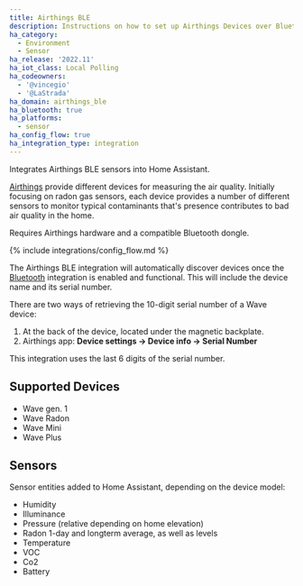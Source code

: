 ```yaml
---
title: Airthings BLE
description: Instructions on how to set up Airthings Devices over Bluetooth LE.
ha_category:
  - Environment
  - Sensor
ha_release: '2022.11'
ha_iot_class: Local Polling
ha_codeowners:
  - '@vincegio'
  - '@LaStrada'
ha_domain: airthings_ble
ha_bluetooth: true
ha_platforms:
  - sensor
ha_config_flow: true
ha_integration_type: integration
---
```


Integrates Airthings BLE sensors into Home Assistant.

[Airthings](https://www.airthings.com/) provide different devices for measuring the air quality. Initially focusing on radon gas sensors, each device provides a number of different sensors to monitor typical contaminants that's presence contributes to bad air quality in the home.

Requires Airthings hardware and a compatible Bluetooth dongle.

{% include integrations/config_flow.md %}

The Airthings BLE integration will automatically discover devices once the [Bluetooth](/integrations/bluetooth) integration is enabled and functional. This will include the device name and its serial number.

There are two ways of retrieving the 10-digit serial number of a Wave device:
1. At the back of the device, located under the magnetic backplate.
2. Airthings app: **Device settings -> Device info -> Serial Number**

This integration uses the last 6 digits of the serial number.

## Supported Devices

- Wave gen. 1
- Wave Radon
- Wave Mini
- Wave Plus

## Sensors

Sensor entities added to Home Assistant, depending on the device model:
- Humidity
- Illuminance
- Pressure (relative depending on home elevation)
- Radon 1-day and longterm average, as well as levels
- Temperature
- VOC
- Co2
- Battery
